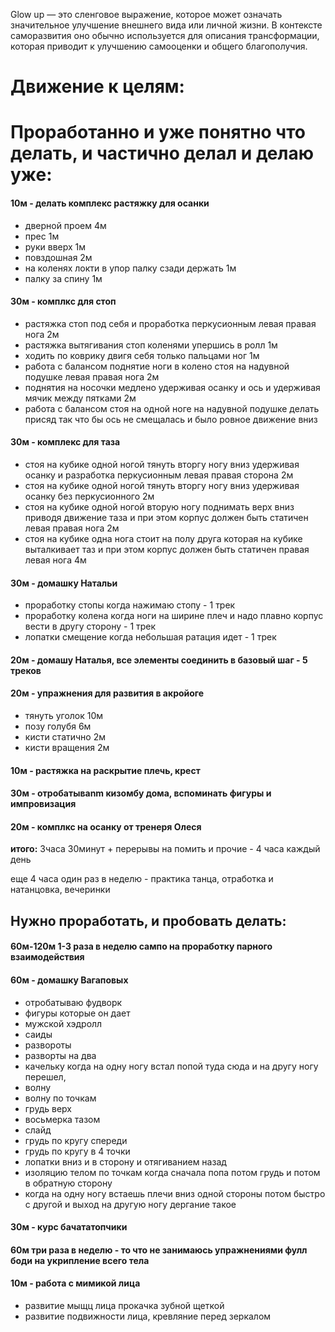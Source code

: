 Glow up — это сленговое выражение, которое может означать значительное улучшение внешнего вида или личной жизни. В контексте саморазвития оно обычно используется для описания трансформации, которая приводит к улучшению самооценки и общего благополучия.


# Движение к целям:

# Проработанно и уже понятно что делать, и частично делал и делаю уже:

#### 10м - делать комплекс растяжку для осанки
* дверной проем 4м
* прес 1м
* руки вверх 1м
* повздошная 2м
* на коленях локти в упор палку сзади держать 1м
* палку за спину 1м
#### 30м - комплкс для стоп
* растяжка стоп под себя и проработка перкусионным левая правая нога 2м
* растяжка вытягивания стоп коленями упершись в ролл 1м
* ходить по коврику двигя себя только пальцами ног 1м
* работа с балансом поднятие ноги в колено стоя на надувной подушке левая правая нога 2м
* поднятия на носочки медлено удерживая осанку и ось и удерживая мячик между пятками 2м
* работа с балансом стоя на одной ноге на надувной подушке делать присяд так что бы ось не смещалась и было ровное движение вниз
#### 30м - комплекс для таза
* стоя на кубике одной ногой тянуть вторгу ногу вниз удерживая осанку и разработка перкусионным левая правая сторона 2м
* стоя на кубике одной ногой тянуть вторгу ногу вниз удерживая осанку без перкусионного 2м
* стоя на кубике одной ногой вторую ногу поднимать верх вниз приводя движение таза и при этом корпус должен быть статичен левая правая нога 2м
* стоя на кубике одна нога стоит на полу друга которая на кубике выталкивает таз и при этом корпус должен быть статичен правая левая нога 4м
####  30м - домашку Натальи
* проработку стопы когда нажимаю стопу - 1 трек
* проработку колена когда ноги на ширине плеч и надо плавно корпус вести в другу сторону - 1 трек
* лопатки смещение когда небольшая ратация идет - 1 трек
#### 20м - домашу Наталья, все элементы соединить в базовый шаг - 5 треков
#### 20м - упражнения для развития в акройоге
* тянуть уголок 10м
* позу голубя 6м
* кисти статично 2м
* кисти вращения 2м
####  10м - растяжка на раскрытие плечь, крест
####  30м - отробатываnm кизомбу дома, вспоминать фигуры и импровизация
####  20м - комплкс на осанку от тренеря Олеся

**итого:** 3часа 30минут + перерывы на помить и прочие -  4 часа каждый день


еще 4 часа один раз в неделю - практика танца, отработка и натанцовка, вечеринки

## Нужно проработать, и пробовать делать:
#### 60м-120м 1-3 раза в неделю сампо на проработку парного взаимодействия 
#### 60м - домашку Вагаповых
* отробатываю фудворк
* фигуры которые он дает
* мужской хэдролл
* саиды
* развороты
* разворты на два
* качельку когда на одну ногу встал попой туда сюда и на другу ногу перешел,
* волну
* волну по точкам
* грудь верх
* восьмерка тазом
* слайд
* грудь по кругу спереди
* грудь по кругу в 4 точки
* лопатки вниз и в сторону и отягиванием назад
* изоляцию телом по точкам когда сначала попа потом грудь и потом в обратную сторону
* когда на одну ногу встаешь плечи вниз одной стороны потом быстро с другой и выход на другую ногу дергание такое
#### 30м - курс бачататопчики
#### 60м три раза в неделю - то что не занимаюсь упражнениями фулл боди на укрипление всего тела
#### 10м - работа с мимикой лица
* развитие мыщц лица прокачка зубной щеткой
* развитие подвижности лица, кревляние перед зеркалом
